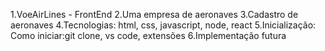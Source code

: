 1.VoeAirLines - FrontEnd
2.Uma empresa de aeronaves 
3.Cadastro de aeronaves
4.Tecnologias: html, css, javascript, node, react
5.Inicialização: Como iniciar:git clone, vs code, extensões
6.Implementação futura
